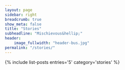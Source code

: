 ```yaml
---
layout: page
sidebar: right
breadcrumb: true
show_meta: false
title: "Stories"
subheadline: "Mischievous&hellip;"
header:
    image_fullwidth: "header-bus.jpg"
permalink: "/stories/"
---
```

{% include list-posts entries='5' category='stories' %}